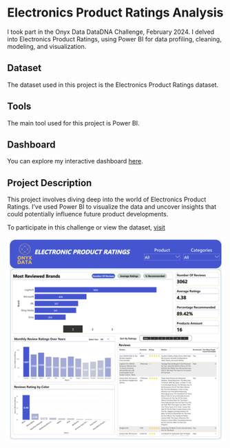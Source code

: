 # Electronics Product Ratings Analysis

I took part in the Onyx Data DataDNA Challenge, February 2024. I delved into Electronics Product Ratings, using Power BI for data profiling, cleaning, modeling, and visualization.

## Dataset

The dataset used in this project is the Electronics Product Ratings dataset.

## Tools

The main tool used for this project is Power BI.

## Dashboard

You can explore my interactive dashboard [here](https://app.powerbi.com/view?r=eyJrIjoiOTk5MjcxMzItYjg4Zi00MTgzLWI2OTctOWE4NTkxYjliOThmIiwidCI6IjUxN2QzNTAyLTI5MDEtNGRlMi1hODdiLTk1YzUwN2E5YTA4OCJ9).

## Project Description

This project involves diving deep into the world of Electronics Product Ratings. I’ve used Power BI to visualize the data and uncover insights that could potentially influence future product developments.

To participate in this challenge or view the dataset, [visit](https://www.linkedin.com/posts/onyxdata_onyx-data-datadna-challenge-february-2024-activity-7158730743907536896-Jj-W?utm_source=share&utm_medium=member_desktop)

![](electronic-product-ratings.jpg)

